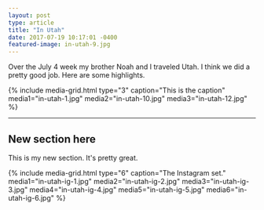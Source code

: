 ```yaml
---
layout: post
type: article
title: "In Utah"
date: 2017-07-19 10:17:01 -0400
featured-image: in-utah-9.jpg
---
```


Over the July 4 week my brother Noah and I traveled Utah. I think we did a pretty good job. Here are some highlights.

{% include media-grid.html
  type="3"
  caption="This is the caption"
  media1="in-utah-1.jpg"
  media2="in-utah-10.jpg"
  media3="in-utah-12.jpg" %}

---

## New section here
This is my new section. It's pretty great.

{% include media-grid.html
  type="6"
  caption="The Instagram set."
  media1="in-utah-ig-1.jpg"
  media2="in-utah-ig-2.jpg"
  media3="in-utah-ig-3.jpg"
  media4="in-utah-ig-4.jpg"
  media5="in-utah-ig-5.jpg"
  media6="in-utah-ig-6.jpg"
%}
